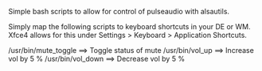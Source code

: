 Simple bash scripts to allow for control of pulseaudio with alsautils.

Simply map the following scripts to keyboard shortcuts in your DE or WM.
Xfce4 allows for this under Settings > Keyboard > Application Shortcuts.

/usr/bin/mute_toggle  ==>  Toggle status of mute
/usr/bin/vol_up       ==>  Increase vol by 5 %
/usr/bin/vol_down     ==>  Decrease vol by 5 %
